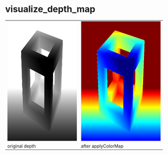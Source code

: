 # visualize_depth_map

 <table align="center">
  <tr>
    <td><img src="./images/Cubic_Depth_Map.jpg" width="512" height="384"></td>
    <td><img src="./images/Cubic_Depth_Map_color.png" width="512" height="384"></td>
  </tr>
  <tr>
    <td>original depth</td>
    <td>after applyColorMap</td>
  </tr>
</table>
